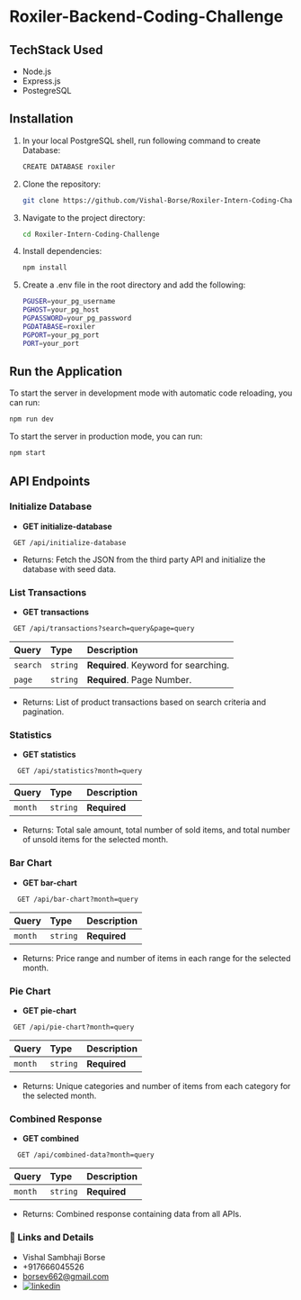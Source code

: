 # Roxiler-Backend-Coding-Challenge

## TechStack Used
- Node.js
- Express.js
- PostegreSQL

## Installation
1. In your local PostgreSQL shell, run following command to create Database:

   ```bash
   CREATE DATABASE roxiler
   ```
   
2. Clone the repository:

   ```bash
   git clone https://github.com/Vishal-Borse/Roxiler-Intern-Coding-Challenge.git
   ```

3. Navigate to the project directory:

   ```bash
   cd Roxiler-Intern-Coding-Challenge
   ```

4. Install dependencies:

   ```bash
   npm install
   ```

5. Create a .env file in the root directory and add the following:

   ```bash
   PGUSER=your_pg_username
   PGHOST=your_pg_host
   PGPASSWORD=your_pg_password
   PGDATABASE=roxiler
   PGPORT=your_pg_port
   PORT=your_port
   ```
   
## Run the Application

   To start the server in development mode with automatic code reloading, you can run:
   ```bash
   npm run dev
   ```

   To start the server in production mode, you can run:
   ```bash
   npm start
   ```
## API Endpoints

### Initialize Database
- **GET initialize-database**
 ```http
  GET /api/initialize-database
  ```
  - Returns: Fetch the JSON from the third party API and initialize the database with seed data.

### List Transactions
- **GET transactions**
 ```http
  GET /api/transactions?search=query&page=query
  ```
  | Query      | Type     | Description                          |
  | :----------| :------- | :----------------------------------- |
  | `search`   | `string` | **Required**. Keyword for searching. |
  | `page`     | `string` | **Required**. Page Number.           |
  
  - Returns: List of product transactions based on search criteria and pagination.
    
### Statistics
- **GET statistics**
```http
  GET /api/statistics?month=query
  ```
  | Query      | Type     | Description                          |
  | :--------- | :------- | :----------------------------------- |
  | `month`    | `string`  | **Required**                        |
  
  - Returns: Total sale amount, total number of sold items, and total number of unsold items for the selected month.

### Bar Chart
- **GET bar-chart**
```http
  GET /api/bar-chart?month=query
  ```
  | Query      | Type     | Description                          |
  | :--------- | :------- | :----------------------------------- |
  | `month`    | `string`  | **Required**                        |

  - Returns: Price range and number of items in each range for the selected month.

### Pie Chart
- **GET pie-chart**
 ```http
  GET /api/pie-chart?month=query
  ```
  | Query      | Type     | Description                          |
  | :--------- | :------- | :----------------------------------- |
  | `month`    | `string`  | **Required**                        |
  
  - Returns: Unique categories and number of items from each category for the selected month.

### Combined Response
- **GET combined**
```http
  GET /api/combined-data?month=query
  ```
  | Query      | Type     | Description                          |
  | :--------- | :------- | :----------------------------------- |
  | `month`    | `string`  | **Required**                        |
  
  - Returns: Combined response containing data from all APIs.


### 🔗 Links and Details
- Vishal Sambhaji Borse
- +917666045526
- borsev662@gmail.com
- [![linkedin](https://img.shields.io/badge/linkedin-0A66C2?style=for-the-badge&logo=linkedin&logoColor=white)](https://www.linkedin.com/in/vishal-borse-971241212/)
